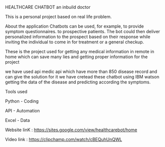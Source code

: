 
HEALTHCARE CHATBOT
an inbuild doctor

This is a personal project based on real life problem.

About the application
Chatbots can be used, for example, to provide symptom questionnaires. to prospective patients. The bot could then deliver personalized information to the prospect based on their response while inviting the individual to come in for treatment or a general checkup.


These is the project used for getting any medical information in remote in home which can save many lies and getting proper information for the project

we have used api medic api which have more than 850 disease record and can give the solution for it
we have cretead these chatbot using IBM watson 
getting the data of the disease and predicting according the symptoms.

Tools used

Python - Coding

API - Automation

Excel - Data



Website linK : https://sites.google.com/view/healthcarebot/home

Video link : https://clipchamp.com/watch/cBEQuhUnQWL





